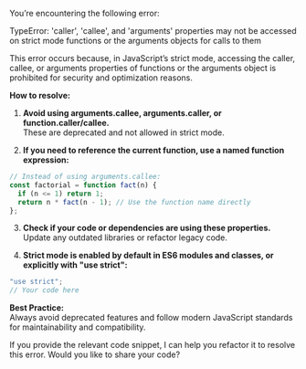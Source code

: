 You’re encountering the following error:

TypeError: 'caller', 'callee', and 'arguments' properties may not be accessed on strict mode functions or the arguments objects for calls to them

This error occurs because, in JavaScript’s strict mode, accessing the caller, callee, or arguments properties of functions or the arguments object is prohibited for security and optimization reasons.

**How to resolve:**

1. **Avoid using arguments.callee, arguments.caller, or function.caller/callee.**  
   These are deprecated and not allowed in strict mode.

2. **If you need to reference the current function, use a named function expression:**

```javascript
// Instead of using arguments.callee:
const factorial = function fact(n) {
  if (n <= 1) return 1;
  return n * fact(n - 1); // Use the function name directly
};
```

3. **Check if your code or dependencies are using these properties.**  
   Update any outdated libraries or refactor legacy code.

4. **Strict mode is enabled by default in ES6 modules and classes, or explicitly with "use strict":**

```javascript
"use strict";
// Your code here
```

**Best Practice:**  
Always avoid deprecated features and follow modern JavaScript standards for maintainability and compatibility.

If you provide the relevant code snippet, I can help you refactor it to resolve this error. Would you like to share your code?